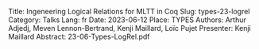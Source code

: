 Title: Ingeneering Logical Relations for MLTT in Coq
Slug: types-23-logrel
Category: Talks
Lang: fr
Date: 2023-06-12
Place: TYPES
Authors: Arthur Adjedj, Meven Lennon-Bertrand, Kenji Maillard, Loïc Pujet
Presenter: Kenji Maillard
Abstract: 23-06-Types-LogRel.pdf